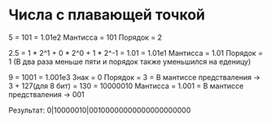 # Числа с плавающей точкой
5 = 101 = 1.01е2
Мантисса = 101
Порядок = 2

2.5 = 1 * 2^1 + 0 * 2^0 + 1 * 2^-1 = 1.01 = 1.01e1
Мантисса = 1.01
Порядок = 1 (В два раза меньше пяти и порядок также уменьшился на еденицу)

9 = 1001 = 1.001e3
Знак = 0
Порядок = 3 = В мантиссе предстваления -> 3 + 127(для 8 бит) = 130 = 10000010
Мантисса = 1.001 = В мантиссе предстваления -> 001

Результат:
0|10000010|00100000000000000000000